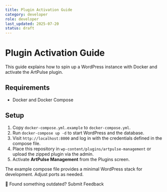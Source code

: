 ```yaml
---
title: Plugin Activation Guide
category: developer
role: developer
last_updated: 2025-07-20
status: draft
---
```


# Plugin Activation Guide

This guide explains how to spin up a WordPress instance with Docker and activate the ArtPulse plugin.

## Requirements

- Docker and Docker Compose

## Setup

1. Copy `docker-compose.yml.example` to `docker-compose.yml`.
2. Run `docker-compose up -d` to start WordPress and the database.
3. Visit `http://localhost:8000` and log in with the credentials defined in the compose file.
4. Place this repository in `wp-content/plugins/artpulse-management` or upload the zipped plugin via the admin.
5. Activate **ArtPulse Management** from the Plugins screen.

The example compose file provides a minimal WordPress stack for development. Adjust ports as needed.

💬 Found something outdated? Submit Feedback

